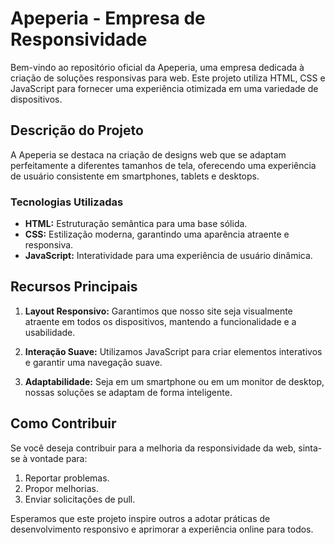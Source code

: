 # Apeperia - Empresa de Responsividade

Bem-vindo ao repositório oficial da Apeperia, uma empresa dedicada à criação de soluções responsivas para web. Este projeto utiliza HTML, CSS e JavaScript para fornecer uma experiência otimizada em uma variedade de dispositivos.

## Descrição do Projeto

A Apeperia se destaca na criação de designs web que se adaptam perfeitamente a diferentes tamanhos de tela, oferecendo uma experiência de usuário consistente em smartphones, tablets e desktops.

### Tecnologias Utilizadas

- **HTML:** Estruturação semântica para uma base sólida.
- **CSS:** Estilização moderna, garantindo uma aparência atraente e responsiva.
- **JavaScript:** Interatividade para uma experiência de usuário dinâmica.

## Recursos Principais

1. **Layout Responsivo:** Garantimos que nosso site seja visualmente atraente em todos os dispositivos, mantendo a funcionalidade e a usabilidade.

2. **Interação Suave:** Utilizamos JavaScript para criar elementos interativos e garantir uma navegação suave.

3. **Adaptabilidade:** Seja em um smartphone ou em um monitor de desktop, nossas soluções se adaptam de forma inteligente.

## Como Contribuir

Se você deseja contribuir para a melhoria da responsividade da web, sinta-se à vontade para:

1. Reportar problemas.
2. Propor melhorias.
3. Enviar solicitações de pull.

Esperamos que este projeto inspire outros a adotar práticas de desenvolvimento responsivo e aprimorar a experiência online para todos.
